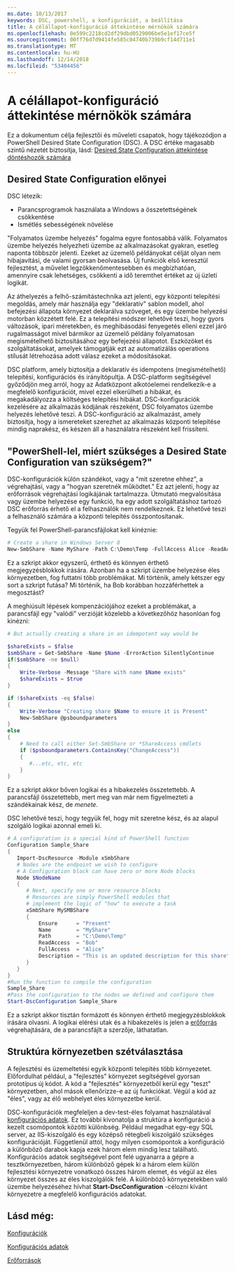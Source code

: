 ```yaml
---
ms.date: 10/13/2017
keywords: DSC, powershell, a konfigurációt, a beállítása
title: A célállapot-konfiguráció áttekintése mérnökök számára
ms.openlocfilehash: 0e599c2218cd2df29dbd0529006be5e1ef17ce5f
ms.sourcegitcommit: 00ff76d7d9414fe585c04740b739b9cf14d711e1
ms.translationtype: MT
ms.contentlocale: hu-HU
ms.lasthandoff: 12/14/2018
ms.locfileid: "53404456"
---
```

# <a name="desired-state-configuration-overview-for-engineers"></a>A célállapot-konfiguráció áttekintése mérnökök számára

Ez a dokumentum célja fejlesztői és műveleti csapatok, hogy tájékozódjon a PowerShell Desired State Configuration (DSC).
A DSC értéke magasabb szintű nézetét biztosítja, lásd: [Desired State Configuration áttekintése döntéshozók számára](decisionMaker.md)

## <a name="benefits-of-desired-state-configuration"></a>Desired State Configuration előnyei

DSC létezik:

- Parancsprogramok használata a Windows a összetettségének csökkentése
- Ismétlés sebességének növelése

"Folyamatos üzembe helyezés" fogalma egyre fontosabbá válik.
Folyamatos üzembe helyezés helyezheti üzembe az alkalmazásokat gyakran, esetleg naponta többször jelenti.
Ezeket az üzemelő példányokat célját olyan nem hibajavítási, de valami gyorsan beolvasása.
Új funkciók első keresztül fejlesztést, a művelet legzökkenőmentesebben és megbízhatóan, amennyire csak lehetséges, csökkenti a idő teremthet értéket az új üzleti logikát.

Az áthelyezés a felhő-számítástechnika azt jelenti, egy központi telepítési megoldás, amely már használja egy "deklaratív" sablon modell, ahol befejezési állapota környezet deklarálva szöveget, és egy üzembe helyezési motorban közzétett felé.
Ez a telepítési módszer lehetővé teszi, hogy gyors változások, ipari méretekben, és meghibásodási fenyegetés elleni ezzel járó rugalmasságot mivel bármikor az üzemelő példány folyamatosan megismételhető biztosításához egy befejezési állapotot.
Eszközöket és szolgáltatásokat, amelyek támogatják ezt az automatizálás operations stílusát létrehozása adott válasz ezeket a módosításokat.

DSC platform, amely biztosítja a deklaratív és idempotens (megismételhető) telepítési, konfigurációs és irányítópultja.
A DSC-platform segítségével győződjön meg arról, hogy az Adatközpont alkotóelemei rendelkezik-e a megfelelő konfigurációt, mivel ezzel elkerülheti a hibákat, és megakadályozza a költséges telepítési hibákat.
DSC-konfigurációk kezelésére az alkalmazás kódjának részeként, DSC folyamatos üzembe helyezés lehetővé teszi.
A DSC-konfiguráció az alkalmazást, amely biztosítja, hogy a ismereteket szerezhet az alkalmazás központi telepítése mindig naprakész, és készen áll a használatra részeként kell frissíteni.

## <a name="i-have-powershell-why-do-i-need-desired-state-configuration"></a>"PowerShell-lel, miért szükséges a Desired State Configuration van szükségem?"

DSC-konfigurációk külön szándékot, vagy a "mit szeretne ehhez", a végrehajtási, vagy a "hogyan szeretnék működtet."
Ez azt jelenti, hogy az erőforrások végrehajtási logikájának tartalmazza.
Útmutató megvalósítása vagy üzembe helyezése egy funkció, ha egy adott szolgáltatáshoz tartozó DSC erőforrás érhető el a felhasználók nem rendelkeznek.
Ez lehetővé teszi a felhasználó számára a központi telepítés összpontosítanak.

Tegyük fel PowerShell-parancsfájlokat kell kinéznie:
```powershell
# Create a share in Windows Server 8
New-SmbShare -Name MyShare -Path C:\Demo\Temp -FullAccess Alice -ReadAccess Bob
```
Ez a szkript akkor egyszerű, érthető és könnyen érthető megjegyzésblokkok írására.
Azonban ha a szkript üzembe helyezése éles környezetben, fog futtatni több problémákat.
Mi történik, amely kétszer egy sort a szkript futása?
Mi történik, ha Bob korábban hozzáférhettek a megosztást?

A meghiúsult lépések kompenzációjához ezeket a problémákat, a parancsfájl egy "valódi" verzióját közelebb a következőhöz hasonlóan fog kinézni:
```powershell
# But actually creating a share in an idempotent way would be

$shareExists = $false
$smbShare = Get-SmbShare -Name $Name -ErrorAction SilentlyContinue
if($smbShare -ne $null)
{
    Write-Verbose -Message "Share with name $Name exists"
    $shareExists = $true
}

if ($shareExists -eq $false)
{
    Write-Verbose "Creating share $Name to ensure it is Present"
    New-SmbShare @psboundparameters
}
else
{
    # Need to call either Set-SmbShare or *ShareAccess cmdlets
    if ($psboundparameters.ContainsKey("ChangeAccess"))
    {
       #...etc, etc, etc
    }
}
```

Ez a szkript akkor bőven logikai és a hibakezelés összetettebb.
A parancsfájl összetettebb, mert meg van már nem figyelmezteti a szándékainak kész, de *menete*.

DSC lehetővé teszi, hogy tegyük fel, hogy mit szeretne kész, és az alapul szolgáló logikai azonnal emeli ki.

```powershell
# A configuration is a special kind of PowerShell function
Configuration Sample_Share
{
   Import-DscResource -Module xSmbShare
   # Nodes are the endpoint we wish to configure
   # A Configuration block can have zero or more Node blocks
   Node $NodeName
   {
      # Next, specify one or more resource blocks
      # Resources are simply PowerShell modules that
      # implement the logic of "how" to execute a task
      xSmbShare MySMBShare
      {
          Ensure      = "Present"
          Name        = "MyShare"
          Path        = "C:\Demo\Temp"
          ReadAccess  = "Bob"
          FullAccess  = "Alice"
          Description = "This is an updated description for this share"
      }
   }
}
#Run the function to compile the configuration
Sample_Share
#Pass the configuration to the nodes we defined and configure them
Start-DscConfiguration Sample_Share
```

Ez a szkript akkor tisztán formázott és könnyen érthető megjegyzésblokkok írására olvasni.
A logikai elérési utak és a hibakezelés is jelen a [erőforrás](../resources/resources.md) végrehajtására, de a parancsfájlt a szerzője, láthatatlan.

## <a name="separating-environment-from-structure"></a>Struktúra környezetben szétválasztása

A fejlesztési és üzemeltetési egyik központi telepítés több környezetet.
Előfordulhat például, a "fejlesztés" környezet segítségével gyorsan prototípus új kódot.
A kód a "fejlesztés" környezetből kerül egy "teszt" környezetben, ahol mások ellenőrizze-e az új funkciókat.
Végül a kód az "éles", vagy az élő webhelyet éles környezetbe kerül.

DSC-konfigurációk megfeleljen a dev-test-éles folyamat használatával [konfigurációs adatok](../configurations/configData.md).
Ez további kivonatolja a struktúra a konfiguráció a kezelt csomópontok közötti különbség.
Például megadhat egy-egy SQL server, az IIS-kiszolgáló és egy középső rétegbeli kiszolgáló szükséges konfigurációját.
Függetlenül attól, hogy milyen csomópontok a konfiguráció a különböző darabok kapja ezek három elem mindig lesz található.
Konfigurációs adatok segítségével pont felé ugyanarra a gépre a tesztkörnyezetben, három különböző gépek ki a három elem külön fejlesztési környezetre vonatkozó összes három elemet, és végül az éles környezet összes az éles kiszolgálók felé.
A különböző környezetekben való üzembe helyezéséhez hívhat **Start-DscConfiguration** -célozni kívánt környezetre a megfelelő konfigurációs adatokat.

## <a name="see-also"></a>Lásd még:

[Konfigurációk](../configurations/configurations.md)

[Konfigurációs adatok](../configurations/configData.md)

[Erőforrások](../resources/resources.md)
